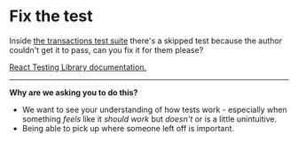 # Fix the test

Inside [the transactions test suite](/src/components/transactions/index.test.tsx) there's a skipped test because the author couldn't get it to pass, can you fix it for them please?

[React Testing Library documentation.](https://testing-library.com/docs/dom-testing-library/)

---

**Why are we asking you to do this?**

- We want to see your understanding of how tests work - especially when something _feels_ like it _should work_ but _doesn't_ or is a little unintuitive.
- Being able to pick up where someone left off is important.
